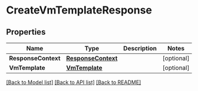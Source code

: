 # CreateVmTemplateResponse

## Properties

Name | Type | Description | Notes
------------ | ------------- | ------------- | -------------
**ResponseContext** | [**ResponseContext**](ResponseContext.md) |  | [optional] 
**VmTemplate** | [**VmTemplate**](VmTemplate.md) |  | [optional] 

[[Back to Model list]](../README.md#documentation-for-models) [[Back to API list]](../README.md#documentation-for-api-endpoints) [[Back to README]](../README.md)


